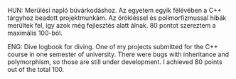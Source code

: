 HUN:
Merülési napló búvárkodáshoz. Az egyetem egyik félévében a C++ tárgyhoz beadott projektmunkám. Az örökléssel és polimorfizmussal hibák merültek fel, így azok még fejlesztés alatt álnak.
80 pontot szereztem a maximális 100-ból.

ENG:
Dive logbook for diving. One of my projects submitted for the C++ course in one semester of university. There were bugs with inheritance and polymorphism, so those are still under development.
I achieved 80 points out of the total 100.
